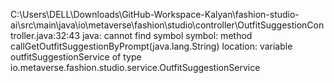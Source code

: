 C:\Users\DELL\Downloads\GitHub-Workspace-Kalyan\fashion-studio-ai\src\main\java\io\metaverse\fashion\studio\controller\OutfitSuggestionController.java:32:43
java: cannot find symbol
  symbol:   method callGetOutfitSuggestionByPrompt(java.lang.String)
  location: variable outfitSuggestionService of type io.metaverse.fashion.studio.service.OutfitSuggestionService
